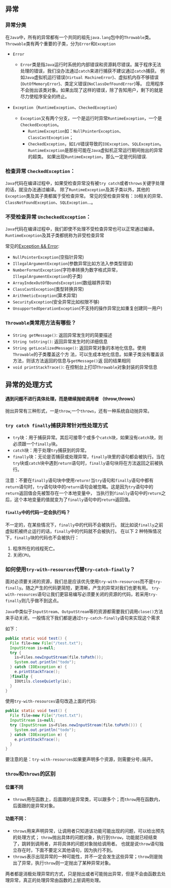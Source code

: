 ## 异常

### 异常分类
在`Java`中，所有的异常都有⼀个共同的祖先`java.lang`包中的`Throwable`类。
`Throwable`类有两个重要的⼦类，分为`Error`和`Exception`

- `Error`
  - `Error`类是指`Java`运行时系统的内部错误和资源耗尽错误。属于程序⽆法处理的错误，我们没办法通过`catch`来进⾏捕获不建议通过`catch`捕获。
  例如`Java`虚拟机运⾏错误(`Virtual MachineError`)、虚拟机内存不够错误(`OutOfMemoryError`)、类定义错误(`NoClassDefFoundError`)等。
  应用程序不会抛出该类对象。如果出现了这样的错误，除了告知用户，剩下的就是尽力使程序安全的终止。

- `Exception`（`RuntimeException`、`CheckedException`）
  - `Exception`又有两个分支，一个是运行时异常`RuntimeException`，一个是`CheckedException`。
    - `RuntimeException`如：`NullPointerException`、`ClassCastException`；
    - `CheckedException`，如`I/O`错误导致的`IOException`、`SQLException`。
    `RuntimeException`是那些可能在`Java`虚拟机正常运行期间抛出的异常的超类。
    如果出现`RuntimeException`，那么一定是代码错误.

### 检查异常 `CheckedException`：
`Java`代码在编译过程中，如果受检查异常没有被`try catch`或者`throws`关键字处理的话，就没办法通过编译。
除了`RuntimeException`及其⼦类以外，其他的`Exception`类及其⼦类都属于受检查异常。
常⻅的受检查异常有：`IO`相关的异常、`ClassNotFoundException`、`SQLException`...。

### 不受检查异常 `UncheckedException`：
`Java`代码在编译过程中，我们即使不处理不受检查异常也可以正常通过编译。
`RuntimeException`及其⼦类都统称为⾮受检查异常

常⻅的[Exception && Error](exception_error.md):
- `NullPointerException`(空指针异常)
- `IllegalArgumentException`(参数异常⽐如⽅法⼊参类型错误)
- `NumberFormatException`(字符串转换为数字格式异常，`IllegalArgumentException`的⼦类)
- `ArrayIndexOutOfBoundsException`(数组越界异常)
- `ClassCastException`(类型转换异常)
- `ArithmeticException`(算术异常)
- `SecurityException`(安全异常⽐如权限不够)
- `UnsupportedOperationException`(不⽀持的操作异常⽐如重复创建同⼀⽤户)

### `Throwable`类常⽤⽅法有哪些？
- `String getMessage()`: 返回异常发⽣时的简要描述
- `String toString()`: 返回异常发⽣时的详细信息
- `String getLocalizedMessage()`: 返回异常对象的本地化信息。使⽤`Throwable`的⼦类覆盖这个⽅
法，可以⽣成本地化信息。如果⼦类没有覆盖该⽅法，则该⽅法返回的信息与`getMessage()`返
回的结果相同
- `void printStackTrace()`: 在控制台上打印`Throwable`对象封装的异常信息

## 异常的处理方式
#### 遇到问题不进行具体处理，而是继续抛给调用者 （throw,throws）
抛出异常有三种形式，一是`throw`,一个`throws`，还有一种系统自动抛异常。

### `try catch finally`捕获异常针对性处理方式
- `try`块：⽤于捕获异常。其后可接零个或多个`catch`块，如果没有`catch`块，则必须跟⼀个`finally`块。
- `catch`块：⽤于处理`try`捕获到的异常。
- `finally`块：⽆论是否捕获或处理异常，`finally`块⾥的语句都会被执⾏。当在`try`块或`catch`块中遇到`return`语句时，`finally`语句块将在⽅法返回之前被执⾏。
  
注意：不要在`finally`语句块中使⽤`return!`当`try`语句和`finally`语句中都有`return`语句时，`try`语句块中的`return`语句会被忽略。这是因为`try`语句中的`return`返回值会先被暂存在⼀个本地变量中，
当执⾏到`finally`语句中的`return`之后，这个本地变量的值就变为了`finally`语句中的`return`返回值。

#### `finally`中的代码⼀定会执⾏吗？
不⼀定的，在某些情况下，`finally`中的代码不会被执⾏。
就⽐如说`finally`之前虚拟机被终⽌运⾏的话，`finally`中的代码就不会被执⾏。
在以下 2 种特殊情况下，`finally`块的代码也不会被执⾏：
1. 程序所在的线程死亡。
2. 关闭`CPU`。

### 如何使⽤`try-with-resources`代替`try-catch-finally`？
⾯对必须要关闭的资源，我们总是应该优先使⽤`try-with-resources`⽽不是`try-finally`。随之产⽣的代码更简短，更清晰，产⽣的异常对我们也更有⽤。
`try-with-resources`语句让我们更容易编写必须要关闭的资源的代码，若采⽤`try-finally`则⼏乎做不到这点。

`Java`中类似于`InputStream`、`OutputStream`等的资源都需要我们调⽤`close()`⽅法来⼿动关闭，⼀般情况下我们都是通过`try-catch-finally`语句来实现这个需求

如下：
~~~java
public static void test() {
  File file=new File("/test.txt");
  InputStream is=null;
  try {
    is=Files.newInputStream(file.toPath());
    System.out.println("todo");
  } catch (IOException e) {
    e.printStackTrace();
  }finally {
    IOUtils.closeQuietly(is);
  }
}
~~~

使⽤`try-with-resources`语句改造上⾯的代码:
~~~java
public static void test() {
  File file=new File("/test.txt");
  InputStream is=null;
  try (InputStream is=Files.newInputStream(file.toPath())) {
    System.out.println("todo");
  } catch (IOException e) {
    e.printStackTrace();
  }
}
~~~
要注意的是：`try-with-resources`如果要声明多个资源，则需要分号`;`隔开。

### `throw`和`throws`的区别
#### 位置不同
- `throws`用在函数上，后面跟的是异常类，可以跟多个；而`throw`用在函数内，后面跟的是异常对象。

#### 功能不同：
- `throws`用来声明异常，让调用者只知道该功能可能出现的问题，可以给出预先的处理方式；
  `throw`抛出具体的问题对象，执行到`throw`，功能就已经结束了，跳转到调用者，并将具体的问题对象抛给调用者。
  也就是说`throw`语句独立存在时，下面不要定义其他语句，因为执行不到。
- `throws`表示出现异常的一种可能性，并不一定会发生这些异常；`throw`则是抛出了异常，执行`throw`则一定抛出了某种异常对象。

两者都是消极处理异常的方式，只是抛出或者可能抛出异常，但是不会由函数去处理异常，真正的处理异常由函数的上层调用处理。
